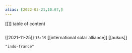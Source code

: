 ```yaml
---
alias: [2022-03-21,10:07,]
---
```

[[]]
table of content
```toc
```

[[2021-11-25]]  `15:19`
[[international solar alliance]]
[[aukus]]
```query
"indo-france"
```